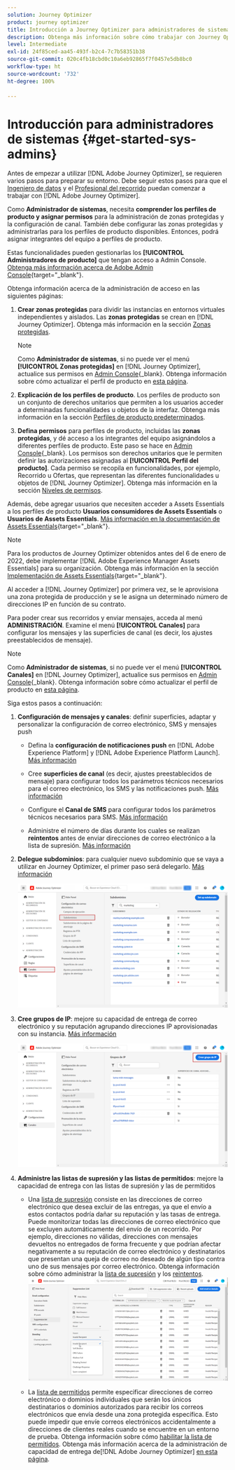 ```yaml
---
solution: Journey Optimizer
product: journey optimizer
title: Introducción a Journey Optimizer para administradores de sistemas
description: Obtenga más información sobre cómo trabajar con Journey Optimizer como administrador de sistemas
level: Intermediate
exl-id: 24f85ced-aa45-493f-b2c4-7c7b58351b38
source-git-commit: 020c4fb18cbd0c10a6eb92865f7f0457e5db8bc0
workflow-type: ht
source-wordcount: '732'
ht-degree: 100%

---
```


# Introducción para administradores de sistemas {#get-started-sys-admins}

Antes de empezar a utilizar [!DNL Adobe Journey Optimizer], se requieren varios pasos para preparar su entorno.  Debe seguir estos pasos para que el [Ingeniero de datos](data-engineer.md) y el [Profesional del recorrido](marketer.md) puedan comenzar a trabajar con [!DNL Adobe Journey Optimizer].


Como **Administrador de sistemas**, necesita **comprender los perfiles de producto y asignar permisos** para la administración de zonas protegidas y la configuración de canal. También debe configurar las zonas protegidas y administrarlas para los perfiles de producto disponibles. Entonces, podrá asignar integrantes del equipo a perfiles de producto.

Estas funcionalidades pueden gestionarlas los **[!UICONTROL Administradores de producto]** que tengan acceso a Admin Console. [Obtenga más información acerca de Adobe Admin Console](https://helpx.adobe.com/es/enterprise/admin-guide.html){target=&quot;_blank&quot;}.

Obtenga información acerca de la administración de acceso en las siguientes páginas:

1. **Crear zonas protegidas** para dividir las instancias en entornos virtuales independientes y aislados. Las **zonas protegidas** se crean en [!DNL Journey Optimizer]. Obtenga más información en la sección [Zonas protegidas](../../administration/sandboxes.md).

   >[!NOTE]
   >Como **Administrador de sistemas**, si no puede ver el menú **[!UICONTROL Zonas protegidas]** en [!DNL Journey Optimizer], actualice sus permisos en [Admin Console](https://adminconsole.adobe.com/){_blank}. Obtenga información sobre cómo actualizar el perfil de producto en [esta página](../../administration/permissions.md#edit-product-profile).

1. **Explicación de los perfiles de producto**. Los perfiles de producto son un conjunto de derechos unitarios que permiten a los usuarios acceder a determinadas funcionalidades u objetos de la interfaz. Obtenga más información en la sección [Perfiles de producto predeterminados](../../administration/ootb-product-profiles.md).

1. **Defina permisos** para perfiles de producto, incluidas las **zonas protegidas**, y dé acceso a los integrantes del equipo asignándolos a diferentes perfiles de producto. Este paso se hace en [Admin Console](https://adminconsole.adobe.com/){_blank}. Los permisos son derechos unitarios que le permiten definir las autorizaciones asignadas al **[!UICONTROL Perfil del producto]**. Cada permiso se recopila en funcionalidades, por ejemplo, Recorrido u Ofertas, que representan las diferentes funcionalidades u objetos de [!DNL Journey Optimizer]. Obtenga más información en la sección [Niveles de permisos](../../administration/high-low-permissions.md).

Además, debe agregar usuarios que necesiten acceder a Assets Essentials a los perfiles de producto **Usuarios consumidores de Assets Essentials** o **Usuarios de Assets Essentials**. [Más información en la documentación de Assets Essentials](https://experienceleague.adobe.com/docs/experience-manager-assets-essentials/help/deploy-administer.html?lang=es){target=&quot;_blank&quot;}.

>[!NOTE]
>Para los productos de Journey Optimizer obtenidos antes del 6 de enero de 2022, debe implementar [!DNL Adobe Experience Manager Assets Essentials] para su organización. Obtenga más información en la sección [Implementación de Assets Essentials](https://experienceleague.adobe.com/docs/experience-manager-assets-essentials/help/deploy-administer.html?lang=es){target=&quot;_blank&quot;}.

Al acceder a [!DNL Journey Optimizer] por primera vez, se le aprovisiona una zona protegida de producción y se le asigna un determinado número de direcciones IP en función de su contrato.

Para poder crear sus recorridos y enviar mensajes, acceda al menú **ADMINISTRACIÓN**. Examine el menú **[!UICONTROL Canales]** para configurar los mensajes y las superficies de canal (es decir, los ajustes preestablecidos de mensaje).

>[!NOTE]
>Como **Administrador de sistemas**, si no puede ver el menú **[!UICONTROL Canales]** en [!DNL Journey Optimizer], actualice sus permisos en [Admin Console](https://adminconsole.adobe.com/){_blank}. Obtenga información sobre cómo actualizar el perfil de producto en [esta página](../../administration/permissions.md#edit-product-profile).

Siga estos pasos a continuación:

1. **Configuración de mensajes y canales**: definir superficies, adaptar y personalizar la configuración de correo electrónico, SMS y mensajes push

   * Defina la **configuración de notificaciones push** en [!DNL Adobe Experience Platform] y [!DNL Adobe Experience Platform Launch]. [Más información](../../push/push-gs.md)

   * Cree **superficies de canal** (es decir, ajustes preestablecidos de mensaje) para configurar todos los parámetros técnicos necesarios para el correo electrónico, los SMS y las notificaciones push. [Más información](../../configuration/channel-surfaces.md)

   * Configure el **Canal de SMS** para configurar todos los parámetros técnicos necesarios para SMS. [Más información](../../sms/sms-configuration.md)

   * Administre el número de días durante los cuales se realizan **reintentos** antes de enviar direcciones de correo electrónico a la lista de supresión. [Más información](../../configuration/manage-suppression-list.md)

1. **Delegue subdominios**: para cualquier nuevo subdominio que se vaya a utilizar en Journey Optimizer, el primer paso será delegarlo. [Más información](../../configuration/about-subdomain-delegation.md)

   ![](../assets/subdomain.png)

1. **Cree grupos de IP**: mejore su capacidad de entrega de correo electrónico y su reputación agrupando direcciones IP aprovisionadas con su instancia. [Más información](../../configuration/ip-pools.md)

   ![](../assets/ip-pool.png)

1. **Administre las listas de supresión y las listas de permitidos**: mejore la capacidad de entrega con las listas de supresión y las de permitidos

   * Una [lista de supresión](../../reports/suppression-list.md) consiste en las direcciones de correo electrónico que desea excluir de las entregas, ya que el envío a estos contactos podría dañar su reputación y las tasas de entrega. Puede monitorizar todas las direcciones de correo electrónico que se excluyen automáticamente del envío de un recorrido. Por ejemplo, direcciones no válidas, direcciones con mensajes devueltos no entregados de forma frecuente y que podrían afectar negativamente a su reputación de correo electrónico y destinatarios que presentan una queja de correo no deseado de algún tipo contra uno de sus mensajes por correo electrónico. Obtenga información sobre cómo administrar la [lista de supresión](../../configuration/manage-suppression-list.md) y los [reintentos](../../configuration/retries.md).
   ![](../assets/suppression-list-filtering-example.png)

   * La [lista de permitidos](../../configuration/allow-list.md) permite especificar direcciones de correo electrónico o dominios individuales que serán los únicos destinatarios o dominios autorizados para recibir los correos electrónicos que envía desde una zona protegida específica. Esto puede impedir que envíe correos electrónicos accidentalmente a direcciones de clientes reales cuando se encuentre en un entorno de prueba. Obtenga información sobre cómo [habilitar la lista de permitidos](../../configuration/allow-list.md).
   Obtenga más información acerca de la administración de capacidad de entrega de[!DNL Adobe Journey Optimizer] [en esta página](../../reports/deliverability.md).
